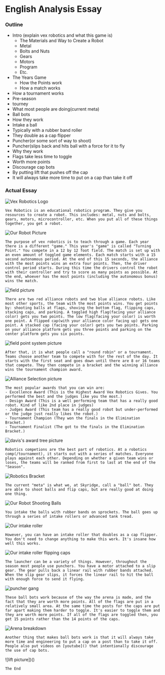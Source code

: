 # English Analysis Essay

### Outline

- Intro (explain vex robotics and what this game is)
  - The Materials and Way to Create a Robot
   - Metal
   - Bolts and Nuts
   - Gears
   - Motors
   - Program
   - Etc.
 - The Years Game
   - How the Points work
   - How a match works
  - How a tournament works
   - Pre-season
   - tourney
- What most people are doing(current meta)
 - Ball bots
  - How they work
  - Intake a ball 
   - Typically with a rubber band roller 
   - They double as a cap flipper
  - Puncher(or some sort of way to shoot)
   - Puncher(slips back and hits ball with a force for it to fly
 - Why they work
  - Flags take less time to toggle
  - Worth more points
  - Discourage cap bots
   - By putting lift that pushes off the cap
   - It will always take more time to put on a cap than take it off

### Actual Essay

![Vex Robotics Logo]()

```
Vex Robotics is an educational robotics program. They give you resources to create a robot. This includes: metal, nuts and bolts, gears, motors, microcontroller, etc. When you put all of these things together, you get a robot. 
```

![Our Robot Picture]()

```
The purpose of vex robotics is to teach through a game. Each year there is a different "game." This year's "game" is called "Turning Point." You compete in a 12 by 12 foot field. The match is set up with an even amount of toggled game elements. Each match starts with a 15 second autonomous period. At the end of this 15 seconds, the alliance with the most points wins an extra four points. Then, the driver control period starts. During this time the drivers control the robot with their controller and try to score as many points as possible. At the end, whoever has the most points (including the autonomous bonus) wins the match.
```

![field picture]() 

```
There are two red alliance robots and two blue alliance robots. Like most other sports, the team with the most points wins. You get points by: shooting balls at flags, shoving the bottom flag, flipping caps, stacking caps, and parking. A toggled high flag(facing your alliance color) gets you two points. The low flag(facing your color) is worth one point. A flipped cap(with your alliance color facing up) gets one point. A stacked cap (facing your color) gets you two points. Parking on your alliance platform gets you three points and parking on the center platform gets you six points.
```

![field point system picture]()

```
After that, it is what people call a "round robin" or a tournament. Teams choose another team to compete with for the rest of the day. It starts with the first seat and goes down until there are 8 or 16 teams that compete. They then compete in a bracket and the winning alliance wins the tournament champion award.
```

![Alliance Selection picture]()

```
The most popular awards that you can win are:
- Excellence Award (This is the Highest Award Vex Robotics Gives. You performed the best and the judges like you the most.)
- Design Award (This is a well performing team that has a really good robot. Kind of like 2nd place in judges)
- Judges Award (This team has a really good robot but under-performed or the judge just really likes the robot.)
- Tournament Champion (They won the finals in the Elimination Bracket.)
- Tournament Finalist (The got to the finals in the Elimination Bracket.)
```

![davis's award tree picture]()

```
Robotics competions are the best part of robotics. At a robotics comp(/tournament), it starts out with a series of matches. Everyone plays against each other. Depending on whether a given team wins or loses, the teams will be ranked from first to last at the end of the "Season".
```

![Robotics Bracket]()

```
The current "meta" is what we, at Skyridge, call a "ball" bot. They are able to shoot balls and flip caps, but are really good at doing one thing.
```

![Our Robot Shooting Balls]()

```
You intake the balls with rubber bands on sprockets. The ball goes up through a series of intake rollers or advanced tank tread.
```

![Our intake roller]()

```  
However, you can have an intake roller that doubles as a cap flipper. You don't need to change anything to make this work. It's insane how well this works. 
```

![Our intake roller flipping caps]()

``` 
The launcher can be a variety of things. However, throughout the season most people use punchers. You have a motor attached to a slip gear. The gear pulls back a linear rail with rubber bands attached. When the slip gear slips, it forces the linear rail to hit the ball with enough force to send it flying.
```

![puncher gang]()

``` 
These ball bots work because of the way the arena is made, and the fact that they are worth more points. All of the flags are put in a relatively small area. At the same time the posts for the caps are put far apart making them harder to toggle. It's easier to toggle them and they are worth more points. If all of the flags are toggled then, you get 15 points rather than the 14 points of the caps.
```

![Arena breakdown]()

```
Another thing that makes ball bots work is that it will always take more time and engineering to put a cap on a post than to take it off. People also put videos on [youtube]() that intentionally discourage the use of cap bots.
```

![lift picture])()

```
The End
```